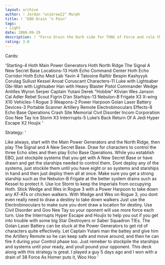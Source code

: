 ```yaml
---
layout: archive
author: ! Jordan "unibrow22" Murph
title: ! "EBO Drain ’n Pain"
tags:
- Light
date: 2000-09-20
description: ! "Force Drain the Dark side for TONS of Force and rule the Gallaxy"
rating: 3.0
---
```

Cards: 

'Starting-4
	Hoth Main Power Generators
	Hoth North Ridge
	The Signal
	A New Secret Base
Locations-13
	Hoth Echo Command Center
	Hoth Echo Corridor
	Hoth Echo Med Lab
	Yavin 4
	Tatooine
	Ralltiir
	Bespin
	Kashyyyk
	Corulag
	Sullust
	Kessel
	Anoat
	Coruscant
Characters-11
	Luke with Lightsaber
	Obi-Wan with Lightsaber
	Han with Heavy Blaster Pistol
	Commander Wedge Antilles
	Wyron Serper
	Captain Yutani
	Derek "Hobbie" Klivian
	Wes Janson
	Cal Adler
	Rebel Scout
	Figrin D’an
Starhips-13
	Nebulon-B Frigate X3
	X-wing X10
Vehicles-1
	Rogue 3
Weapons-2
	Power Harpoon
	Golan Laser Battery
Devices-3
	Portable Scanner
	Artillery Remote
	Electrobinoculars
Effects-8
	Echo Base Operations
	Crash Site Memorial
	Civil Disorder
	Incom Corporation
	Goo Nee Tay
	Ice Storm X3
Interrrupts-5
	Luke’s Back
	Return Of A Jedi
	Hyper Escape X2
	Houjix '

Strategy: '

Like always, start with the Main Power Generators and the North Ridge, then play The Signal and A New Secret Base. Draw for characters to control the three Echo sites and then play Echo Base Operations. While you establish EBO,	just stockpile systems that you get with A New Secret Base or have drawn and get the starships needed to control them. Dont deploy any of the systems, just stockile them until you have eight or so systems and starships in hand and then just deploy them all at once. Make sure you get a strong starship such as the Nebulon-B Frigate at the better system drains such as Kessel to protect it. Use Ice Storm to keep the Imperials from occupying Hoth. Stick Wedge and Wes in Rogue 3 with a Power Harpoon to take down any AT-ATs or chicken walkers. With Wedge and Wes on Rogue 3, you dont even really  need to draw a destiny to take down walkers Just use the Electrobinoculars to make sure you dont draw a location for destiny. Use Civil Disorder and Goo Nee Tay so your oponent will use more force each turn. Use the Interrrupts Hyper Escape and Houjix to help you out if you get into trouble with some big Star Destroyers or  Saber Squadron TIEs. The Golan Laser Battery can be stuck at the Power Generators to get rid of characters quite effectively. Let Captain Yutani man the battey and give him the Artillery Remote so he can keep safe and move around, and then he can fire it during your Control phase too. Just remeber to stockpile the starships and systems until your ready, and youll pound your opponent. This deck along with this strategy is great. I played a guy 5 days ago and I won with a drain of 38 Force As Homer puts it, Woo Hoo  '